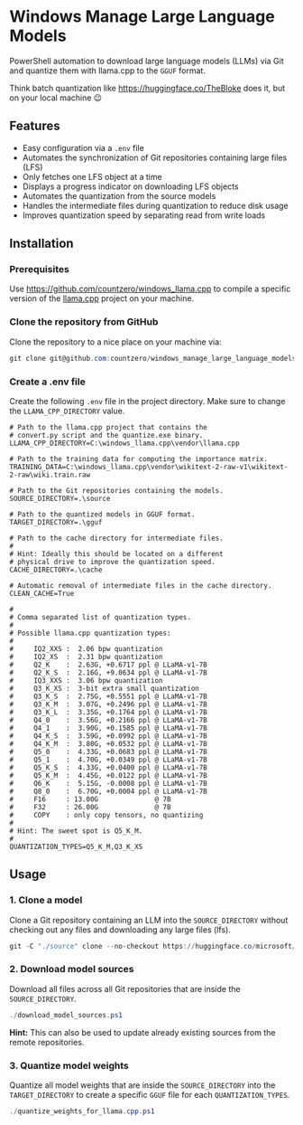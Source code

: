 # Windows Manage Large Language Models

PowerShell automation to download large language models (LLMs) via Git and quantize them with llama.cpp to the `GGUF` format.

Think batch quantization like https://huggingface.co/TheBloke does it, but on your local machine :wink:

## Features

- Easy configuration via a `.env` file
- Automates the synchronization of Git repositories containing large files (LFS)
- Only fetches one LFS object at a time
- Displays a progress indicator on downloading LFS objects
- Automates the quantization from the source models
- Handles the intermediate files during quantization to reduce disk usage
- Improves quantization speed by separating read from write loads

## Installation

### Prerequisites

Use https://github.com/countzero/windows_llama.cpp to compile a specific version of the [llama.cpp](https://github.com/ggerganov/llama.cpp) project on your machine.


### Clone the repository from GitHub

Clone the repository to a nice place on your machine via:

```PowerShell
git clone git@github.com:countzero/windows_manage_large_language_models.git
```

### Create a .env file

Create the following `.env` file in the project directory. Make sure to change the `LLAMA_CPP_DIRECTORY` value.

```Env
# Path to the llama.cpp project that contains the
# convert.py script and the quantize.exe binary.
LLAMA_CPP_DIRECTORY=C:\windows_llama.cpp\vendor\llama.cpp

# Path to the training data for computing the importance matrix.
TRAINING_DATA=C:\windows_llama.cpp\vendor\wikitext-2-raw-v1\wikitext-2-raw\wiki.train.raw

# Path to the Git repositories containing the models.
SOURCE_DIRECTORY=.\source

# Path to the quantized models in GGUF format.
TARGET_DIRECTORY=.\gguf

# Path to the cache directory for intermediate files.
#
# Hint: Ideally this should be located on a different
# physical drive to improve the quantization speed.
CACHE_DIRECTORY=.\cache

# Automatic removal of intermediate files in the cache directory.
CLEAN_CACHE=True

#
# Comma separated list of quantization types.
#
# Possible llama.cpp quantization types:
#
#     IQ2_XXS :  2.06 bpw quantization
#     IQ2_XS  :  2.31 bpw quantization
#     Q2_K    :  2.63G, +0.6717 ppl @ LLaMA-v1-7B
#     Q2_K_S  :  2.16G, +9.0634 ppl @ LLaMA-v1-7B
#     IQ3_XXS :  3.06 bpw quantization
#     Q3_K_XS :  3-bit extra small quantization
#     Q3_K_S  :  2.75G, +0.5551 ppl @ LLaMA-v1-7B
#     Q3_K_M  :  3.07G, +0.2496 ppl @ LLaMA-v1-7B
#     Q3_K_L  :  3.35G, +0.1764 ppl @ LLaMA-v1-7B
#     Q4_0    :  3.56G, +0.2166 ppl @ LLaMA-v1-7B
#     Q4_1    :  3.90G, +0.1585 ppl @ LLaMA-v1-7B
#     Q4_K_S  :  3.59G, +0.0992 ppl @ LLaMA-v1-7B
#     Q4_K_M  :  3.80G, +0.0532 ppl @ LLaMA-v1-7B
#     Q5_0    :  4.33G, +0.0683 ppl @ LLaMA-v1-7B
#     Q5_1    :  4.70G, +0.0349 ppl @ LLaMA-v1-7B
#     Q5_K_S  :  4.33G, +0.0400 ppl @ LLaMA-v1-7B
#     Q5_K_M  :  4.45G, +0.0122 ppl @ LLaMA-v1-7B
#     Q6_K    :  5.15G, -0.0008 ppl @ LLaMA-v1-7B
#     Q8_0    :  6.70G, +0.0004 ppl @ LLaMA-v1-7B
#     F16     : 13.00G              @ 7B
#     F32     : 26.00G              @ 7B
#     COPY    : only copy tensors, no quantizing
#
# Hint: The sweet spot is Q5_K_M.
#
QUANTIZATION_TYPES=Q5_K_M,Q3_K_XS
```


## Usage

### 1. Clone a model

Clone a Git repository containing an LLM into the `SOURCE_DIRECTORY` without checking out any files and downloading any large files (lfs).

```PowerShell
git -C "./source" clone --no-checkout https://huggingface.co/microsoft/Orca-2-7b
```

### 2. Download model sources

Download all files across all Git repositories that are inside the `SOURCE_DIRECTORY`.

```PowerShell
./download_model_sources.ps1
```

**Hint:** This can also be used to update already existing sources from the remote repositories.

### 3. Quantize model weights

Quantize all model weights that are inside the `SOURCE_DIRECTORY` into the `TARGET_DIRECTORY` to create a specific `GGUF` file for each `QUANTIZATION_TYPES`.

```PowerShell
./quantize_weights_for_llama.cpp.ps1
```
